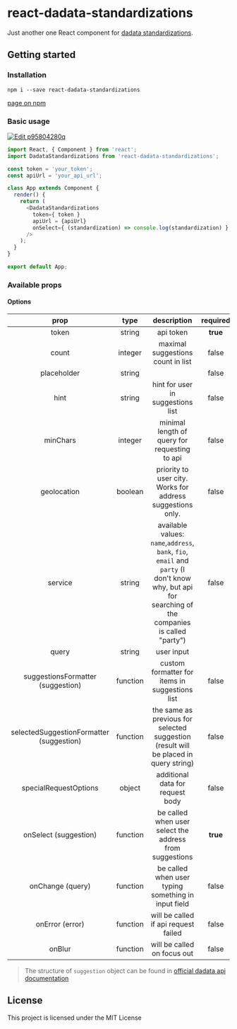 # react-dadata-standardizations

Just another one React component for [dadata standardizations](https://dadata.ru/api/#clean "official website").

## Getting started

### Installation
`npm i --save react-dadata-standardizations`

[page on npm](https://www.npmjs.com/package/react-dadata-standardizations)

### Basic usage

[![Edit p95804280q](https://codesandbox.io/static/img/play-codesandbox.svg)](https://codesandbox.io/s/p95804280q)

```javascript
import React, { Component } from 'react';
import DadataStandardizations from 'react-dadata-standardizations';

const token = 'your_token';
const apiUrl = 'your_api_url';

class App extends Component {
  render() {
    return (
      <DadataStandardizations
        token={ token }
        apiUrl = {apiUrl}
        onSelect={ (standardization) => console.log(standardization) }
      />
    );
  }
}

export default App;

```

### Available props

#### Options

| prop | type | description | required | default |
|:--------------:|:----------------:|:-------------------:|:----------:|:--------:|
|token| string|api token|**true**|`''`|
|count|integer|maximal suggestions count in list|false|`10`|
|placeholder|string| |false|`''`|
|hint|string|hint for user in suggestions list|false|`Выберите вариант ниже или продолжите ввод`|
|minChars|integer|minimal length of query for requesting to api|false|`3`|
|geolocation|boolean|priority to user city. Works for address suggestions only.|false|`true`|
|service|string|available values: `name`,`address`, `bank`, `fio`, `email` and `party` (I don't know why, but api for searching of the companies is called "party")|false|`address`|
|query|string|user input |||
|suggestionsFormatter (suggestion)|function|custom formatter for items in suggestions list|false||
|selectedSuggestionFormatter (suggestion)|function|the same as previous for selected suggestion (result will be placed in query string)|false||
|specialRequestOptions|object|additional data for request body|false||
|onSelect (suggestion)|function| be called when user select the address from suggestions|**true**||
|onChange (query)|function|be called when user typing something in input field| false||
|onError (error)|function|will be called if api request failed|false||
|onBlur|function|will be called on focus out|false||

> The structure of `suggestion` object can be found in [official dadata api documentation](https://confluence.hflabs.ru/pages/viewpage.action?pageId=204669100)


## License

This project is licensed under the MIT License
